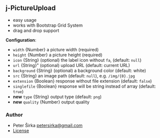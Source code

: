 ﻿## j-PictureUpload

- easy usage
- works with Bootstrap Grid System
- drag and drop support

__Configuration__:

- `width` {Number} a picture width (required)
- `height` {Number} a picture height (required)
- `icon` {String} (optional) the label icon without `fa`, (default: `null`)
- `url` {String}" (optional) upload URL (default: current URL)
- `background` {String} (optional) a background color (default: white)
- `src` {String} an image path (default: `null`), e.g. `/img/{0}.jpg`
- `extension` {Boolean} response without file extension (default: `false`)
- `singlefile` {Boolean} response will be string instead of array (default: `true`)
- __new__ `type` {String} output type (default: `png`)
- __new__ `quality` {Number} output quality

### Author

- Peter Širka <petersirka@gmail.com>
- [License](https://www.totaljs.com/licenses/)

